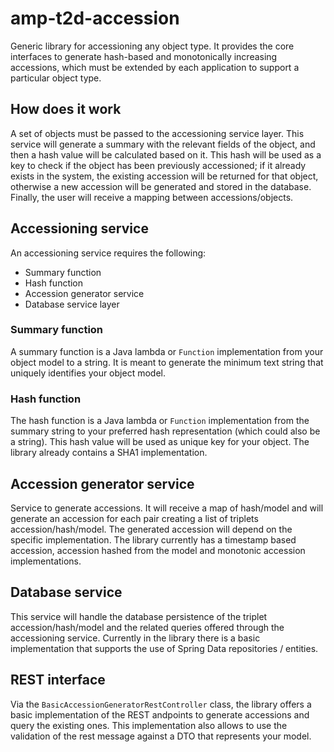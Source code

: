 # amp-t2d-accession
Generic library for accessioning any object type. It provides the core interfaces to generate hash-based and monotonically increasing accessions, which must be extended by each application to support a particular object type.

## How does it work
A set of objects must be passed to the accessioning service layer. This service will generate a summary with the relevant fields of the object, and then a hash value will be calculated based on it. This hash will be used as a key to check if the object has been previously accessioned; if it already exists in the system, the existing accession will be returned for that object, otherwise a new accession will be generated and stored in the database. Finally, the user will receive a mapping between accessions/objects.

## Accessioning service
An accessioning service requires the following:

- Summary function
- Hash function
- Accession generator service
- Database service layer

### Summary function
A summary function is a Java lambda or `Function` implementation from your object model to a string. It is meant to generate the minimum text string that uniquely identifies your object model.

### Hash function
The hash function is a Java lambda or `Function` implementation from the summary string to your preferred hash representation (which could also be a string). This hash value will be used as unique key for your object. The library already contains a SHA1 implementation.

## Accession generator service
Service to generate accessions. It will receive a map of hash/model and will generate an accession for each pair creating a list of triplets accession/hash/model. The generated accession will depend on the specific implementation. The library currently has a timestamp based accession, accession hashed from the model and monotonic accession implementations.

## Database service
This service will handle the database persistence of the triplet accession/hash/model and the related queries offered through the accessioning service. Currently in the library there is a basic implementation that supports the use of Spring Data repositories / entities.
 
## REST interface
Via the `BasicAccessionGeneratorRestController` class, the library offers a basic implementation of the REST andpoints to generate accessions and query the existing ones. This implementation also allows to use the validation of the rest message against a DTO that represents your model.
